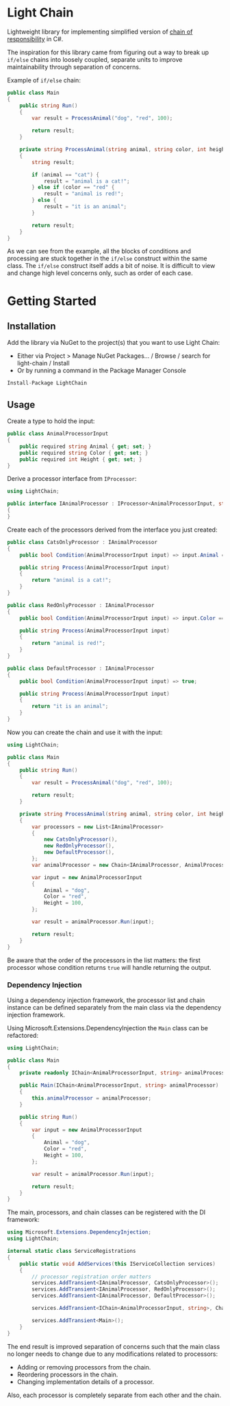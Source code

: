 # Light Chain

Lightweight library for implementing simplified version of
[chain of responsibility](https://en.wikipedia.org/wiki/Chain-of-responsibility_pattern)
in C#.

The inspiration for this library came from figuring out a way to break up
`if/else` chains into loosely coupled, separate units to improve maintainability
through separation of concerns.

Example of `if/else` chain:

```c#
public class Main
{
    public string Run()
    {
        var result = ProcessAnimal("dog", "red", 100);

        return result;
    }

    private string ProcessAnimal(string animal, string color, int height)
    {
        string result;

        if (animal == "cat") {
            result = "animal is a cat!";
        } else if (color == "red" {
            result = "animal is red!";
        } else {
            result = "it is an animal";
        }

        return result;
    }
}
```

As we can see from the example, all the blocks of conditions and processing are
stuck together in the `if/else` construct within the same class. The `if/else`
construct itself adds a bit of noise. It is difficult to view and change high
level concerns only, such as order of each case.

# Getting Started

## Installation

Add the library via NuGet to the project(s) that you want to use Light Chain:

- Either via Project > Manage NuGet Packages... / Browse / search for
  light-chain / Install
- Or by running a command in the Package Manager Console

```c#
Install-Package LightChain
```

## Usage

Create a type to hold the input:

```c#
public class AnimalProcessorInput
{
    public required string Animal { get; set; }
    public required string Color { get; set; }
    public required int Height { get; set; }
}
```

Derive a processor interface from `IProcessor`:

```c#
using LightChain;

public interface IAnimalProcessor : IProcessor<AnimalProcessorInput, string>
{
}
```

Create each of the processors derived from the interface you just created:

```c#
public class CatsOnlyProcessor : IAnimalProcessor
{
    public bool Condition(AnimalProcessorInput input) => input.Animal == "cat";

    public string Process(AnimalProcessorInput input)
    {
        return "animal is a cat!";
    }
}
```

```c#
public class RedOnlyProcessor : IAnimalProcessor
{
    public bool Condition(AnimalProcessorInput input) => input.Color == "red";

    public string Process(AnimalProcessorInput input)
    {
        return "animal is red!";
    }
}
```

```c#
public class DefaultProcessor : IAnimalProcessor
{
    public bool Condition(AnimalProcessorInput input) => true;

    public string Process(AnimalProcessorInput input)
    {
        return "it is an animal";
    }
}
```

Now you can create the chain and use it with the input:

```c#
using LightChain;

public class Main
{
    public string Run()
    {
        var result = ProcessAnimal("dog", "red", 100);

        return result;
    }

    private string ProcessAnimal(string animal, string color, int height)
    {
        var processors = new List<IAnimalProcessor>
        {
            new CatsOnlyProcessor(),
            new RedOnlyProcessor(),
            new DefaultProcessor(),
        };
        var animalProcessor = new Chain<IAnimalProcessor, AnimalProcessorInput, string>(processors);

        var input = new AnimalProcessorInput
        {
            Animal = "dog",
            Color = "red",
            Height = 100,
        };

        var result = animalProcessor.Run(input);

        return result;
    }
}
```

Be aware that the order of the processors in the list matters: the first
processor whose condition returns `true` will handle returning the output.

### Dependency Injection

Using a dependency injection framework, the processor list and chain instance
can be defined separately from the main class via the dependency injection
framework.

Using Microsoft.Extensions.DependencyInjection the `Main` class can be
refactored:

```c#
using LightChain;

public class Main
{
    private readonly IChain<AnimalProcessorInput, string> animalProcessor;

    public Main(IChain<AnimalProcessorInput, string> animalProcessor)
    {
        this.animalProcessor = animalProcessor;
    }

    public string Run()
    {
        var input = new AnimalProcessorInput
        {
            Animal = "dog",
            Color = "red",
            Height = 100,
        };

        var result = animalProcessor.Run(input);

        return result;
    }
}
```

The main, processors, and chain classes can be registered with the DI framework:

```c#
using Microsoft.Extensions.DependencyInjection;
using LightChain;

internal static class ServiceRegistrations
{
    public static void AddServices(this IServiceCollection services)
    {
        // processor registration order matters
        services.AddTransient<IAnimalProcessor, CatsOnlyProcessor>();
        services.AddTransient<IAnimalProcessor, RedOnlyProcessor>();
        services.AddTransient<IAnimalProcessor, DefaultProcessor>();

        services.AddTransient<IChain<AnimalProcessorInput, string>, Chain<IAnimalProcessor, AnimalProcessorInput, string>>();

        services.AddTransient<Main>();
    }
}
```

The end result is improved separation of concerns such that the main class no
longer needs to change due to any modifications related to processors:

- Adding or removing processors from the chain.
- Reordering processors in the chain.
- Changing implementation details of a processor.

Also, each processor is completely separate from each other and the chain.
